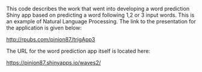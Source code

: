 This code describes the work that went into 
developing a word prediction Shiny app based on
predicting a word following 1,2 or 3 input words.
This is an example of Natural Language Processing.
The link to the presentation for the application is
given below:  

http://rpubs.com/pinion87/trigApp3




The URL for the word prediction app itself is located here:

https://pinion87.shinyapps.io/waves2/